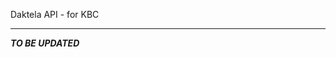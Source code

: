 Daktela API - for KBC
________________________________________________________________________________________

***TO BE UPDATED***
